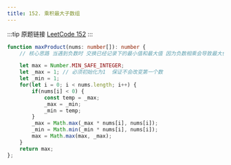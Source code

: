 ```yaml
---
title: 152. 乘积最大子数组
---
```

:::tip 原题链接
[LeetCode 152](https://leetcode-cn.com/problems/maximum-product-subarray/)
:::

```typescript
function maxProduct(nums: number[]): number {
    // 核心思路 当遇到负数时 交换已经记录下的最小值和最大值 因为负数相乘会导致最大值变成最小值

    let max = Number.MIN_SAFE_INTEGER;
    let _max = 1; // 必须初始化为1  保证不会改变第一个数
    let _min = 1;
    for(let i = 0; i < nums.length; i++) {
        if(nums[i] < 0) {
            const temp = _max;
            _max = _min;
            _min = temp;
        }
        _max = Math.max(_max * nums[i], nums[i]);
        _min = Math.min(_min * nums[i], nums[i]);
        max = Math.max(max, _max);
    }
    return max;
};
```
